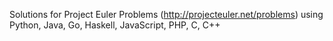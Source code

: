 Solutions for Project Euler Problems (http://projecteuler.net/problems) using Python, Java, Go, Haskell, JavaScript, PHP, C, C++
